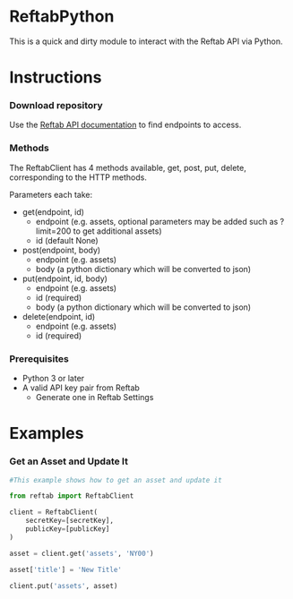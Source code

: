 ReftabPython
=============

This is a quick and dirty module to interact with the Reftab API via Python.

# Instructions

### Download repository

Use the [Reftab API documentation](https://www.reftab.com/api-docs) to find endpoints to access.

### Methods
The ReftabClient has 4 methods available, get, post, put, delete, corresponding to the HTTP methods.

Parameters each take:
* get(endpoint, id)
  * endpoint (e.g. assets, optional parameters may be added such as ?limit=200 to get additional assets)
  * id (default None)
* post(endpoint, body)
  * endpoint (e.g. assets)
  * body (a python dictionary which will be converted to json)
* put(endpoint, id, body)
  * endpoint (e.g. assets)
  * id (required)
  * body (a python dictionary which will be converted to json)
* delete(endpoint, id)
  * endpoint (e.g. assets)
  * id (required)

### Prerequisites

* Python 3 or later
* A valid API key pair from Reftab
  * Generate one in Reftab Settings
  
# Examples

### Get an Asset and Update It

```python
#This example shows how to get an asset and update it

from reftab import ReftabClient

client = ReftabClient(
    secretKey=[secretKey],
    publicKey=[publicKey]
)

asset = client.get('assets', 'NY00')

asset['title'] = 'New Title'

client.put('assets', asset)
```